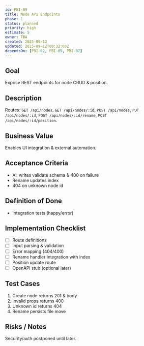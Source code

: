 ```yaml
---
id: PBI-09
title: Node API Endpoints
phase: 1
status: planned
priority: high
estimate: 5
owner: TBA
created: 2025-09-12
updated: 2025-09-12T00:32:00Z
dependsOn: [PBI-02, PBI-05, PBI-07]
---
```


## Goal
Expose REST endpoints for node CRUD & position.

## Description
Routes: `GET /api/nodes`, `GET /api/nodes/:id`, `POST /api/nodes`, `PUT /api/nodes/:id`, `POST /api/nodes/:id/rename`, `POST /api/nodes/:id/position`.

## Business Value
Enables UI integration & external automation.

## Acceptance Criteria
- All writes validate schema & 400 on failure
- Rename updates index
- 404 on unknown node id

## Definition of Done
- Integration tests (happy/error)

## Implementation Checklist
- [ ] Route definitions
- [ ] Input parsing & validation
- [ ] Error mapping (404/400)
- [ ] Rename handler integration with index
- [ ] Position update route
- [ ] OpenAPI stub (optional later)

## Test Cases
1. Create node returns 201 & body
2. Invalid props returns 400
3. Unknown id returns 404
4. Rename persists file move

## Risks / Notes
Security/auth postponed until later.
